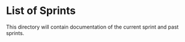 # List of Sprints

This directory will contain documentation of the current sprint and past sprints.

